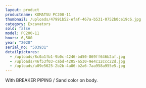 ```yaml
---
layout: product
productname: KOMATSU PC200-11
thumbnail: /uploads/47991b52-efaf-467a-b531-0752b0ce19c6.jpg
category: Excavators
sold: false
model: PC200-11
hours: 6,500
year: "2020"
serial_no: "503931"
detailpictures:
  - /uploads/8c0a1fb1-9b0c-4246-bd50-869ff646b2af.jpg
  - /uploads/46f53f03-cabd-4205-a530-9e4c12ccc22d.jpg
  - /uploads/a09e5625-2b2b-4a86-b2a6-7aa958a955e5.jpg
---
```

With BREAKER PIPING / Sand color on body.